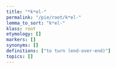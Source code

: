 ```yaml
---
title: "*kʷel-"
permalink: "/pie/root/kʷel-"
lemma_to_sort: "kʷel-"
klass: root
etymology: []
markers: []
synonyms: []
definitions: ["to turn (end-over-end)"]
topics: []
---
```

